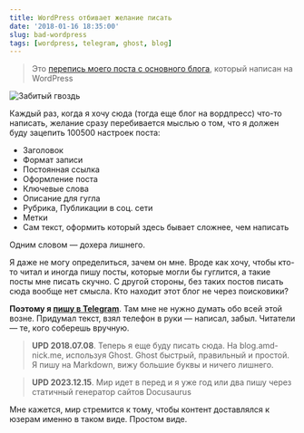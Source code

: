 ```yaml
---
title: WordPress отбивает желание писать
date: '2018-01-16 18:35:00'
slug: bad-wordpress
tags: [wordpress, telegram, ghost, blog]
---
```


> Это [перепись моего поста с основного блога](https://amd-nick.me/chto-to-podzabil/), который написан на WordPress

![Забитый гвоздь](https://s3.amd-nick.me/2018/07/nail.png)

Каждый раз, когда я хочу сюда (тогда еще блог на вордпресс) что-то написать, желание сразу перебивается мыслью о том, что я должен буду зацепить 100500 настроек поста:

<!--truncate-->

- Заголовок
- Формат записи
- Постоянная ссылка
- Оформление поста
- Ключевые слова
- Описание для гугла
- Рубрика, Публикации в соц. сети
- Метки
- Сам текст, оформить который здесь бывает сложнее, чем написать

Одним словом — дохера лишнего.

Я даже не могу определиться, зачем он мне. Вроде как хочу, чтобы кто-то читал и иногда пишу посты, которые могли бы гуглится, а такие посты мне писать скучно. С другой стороны, без таких постов писать сюда вообще нет смысла. Кто находит этот блог не через поисковики?

**Поэтому я [пишу в Telegram](https://t.me/boxie)**. Там мне не нужно думать обо всей этой возне. Придумал текст, взял телефон в руки — написал, забыл. Читатели — те, кого соберешь вручную.

> **UPD 2018.07.08**. Теперь я еще буду писать сюда. На blog.amd-nick.me, используя Ghost. Ghost быстрый, правильный и простой. Я пишу на Markdown, вижу большие буквы и ничего лишнего.

> **UPD 2023.12.15**. Мир идет в перед и я уже год или два пишу через статичный генератор сайтов Docusaurus

Мне кажется, мир стремится к тому, чтобы контент доставлялся к юзерам именно в таком виде. Простом виде.
